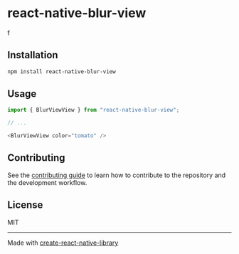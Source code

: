 # react-native-blur-view

f

## Installation

```sh
npm install react-native-blur-view
```

## Usage


```js
import { BlurViewView } from "react-native-blur-view";

// ...

<BlurViewView color="tomato" />
```


## Contributing

See the [contributing guide](CONTRIBUTING.md) to learn how to contribute to the repository and the development workflow.

## License

MIT

---

Made with [create-react-native-library](https://github.com/callstack/react-native-builder-bob)
